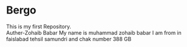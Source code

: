 # Bergo
This is my first Repository.
<br>
Auther-Zohaib Babar
My name is muhammad zohaib babar 
I am from in faislabad tehsil samundri
and chak number 388 GB